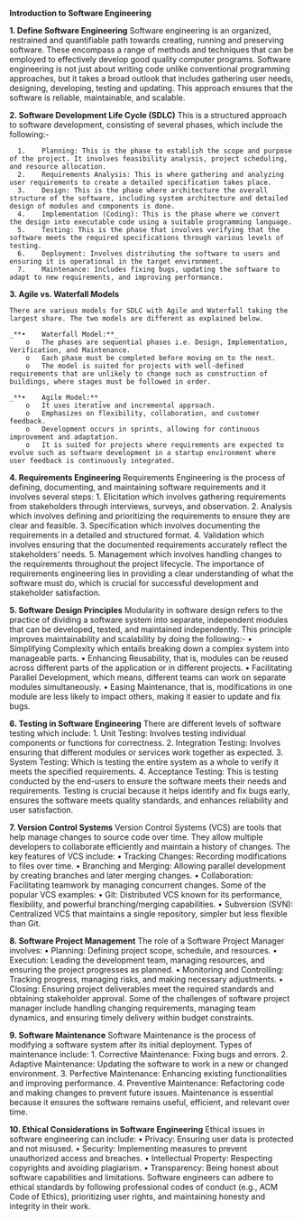 **Introduction to Software Engineering**

**1. Define Software Engineering**
      Software engineering is an organized, restrained and quantifiable path towards creating, running and preserving software. These encompass a range of methods and techniques that can be employed to effectively develop good quality computer programs. Software engineering is not just about writing code unlike conventional programming approaches, but it takes a broad outlook that includes gathering user needs, designing, developing, testing and updating. This approach ensures that the software is reliable, maintainable, and scalable.

**2. Software Development Life Cycle (SDLC)**
      This is a structured approach to software development, consisting of several phases, which include the following:-
      
      1.	Planning: This is the phase to establish the scope and purpose of the project. It involves feasibility analysis, project scheduling, and resource allocation.
      2.	Requirements Analysis: This is where gathering and analyzing user requirements to create a detailed specification takes place.
      3.	Design: This is the phase where architecture the overall structure of the software, including system architecture and detailed design of modules and components is done.
      4.	Implementation (Coding): This is the phase where we convert the design into executable code using a suitable programming language.
      5.	Testing: This is the phase that involves verifying that the software meets the required specifications through various levels of testing.
      6.	Deployment: Involves distributing the software to users and ensuring it is operational in the target environment.
      7.	Maintenance: Includes fixing bugs, updating the software to adapt to new requirements, and improving performance.
      
**3. Agile vs. Waterfall Models**

    There are various models for SDLC with Agile and Waterfall taking the largest share. The two models are different as explained below.
    
    _**•	Waterfall Model:**_
        o	The phases are sequential phases i.e. Design, Implementation, Verification, and Maintenance.
        o	Each phase must be completed before moving on to the next.
        o	The model is suited for projects with well-defined requirements that are unlikely to change such as construction of buildings, where stages must be followed in order.
        
    _**•	Agile Model:**_
        o	It uses iterative and incremental approach.
        o	Emphasizes on flexibility, collaboration, and customer feedback.
        o	Development occurs in sprints, allowing for continuous improvement and adaptation.
        o	It is suited for projects where requirements are expected to evolve such as software development in a startup environment where user feedback is continuously integrated.
        
**4. Requirements Engineering**
    Requirements Engineering is the process of defining, documenting, and maintaining software requirements and it involves several steps:
        1.	Elicitation which involves gathering requirements from stakeholders through interviews, surveys, and observation.
        2.	Analysis which involves defining and prioritizing the requirements to ensure they are clear and feasible.
        3.	Specification which involves documenting the requirements in a detailed and structured format.
        4.	Validation which involves ensuring that the documented requirements accurately reflect the stakeholders' needs.
        5.	Management which involves handling changes to the requirements throughout the project lifecycle.
        The importance of requirements engineering lies in providing a clear understanding of what the software must do, which is crucial for successful development and stakeholder satisfaction.
        
**5. Software Design Principles**
    Modularity in software design refers to the practice of dividing a software system into separate, independent modules that can be developed, tested, and maintained independently.   This principle improves maintainability and scalability by doing the following:-
      •	Simplifying Complexity which entails breaking down a complex system into manageable parts.
      •	Enhancing Reusability, that is, modules can be reused across different parts of the application or in different projects.
      •	Facilitating Parallel Development, which means, different teams can work on separate modules simultaneously.
      •	Easing Maintenance, that is, modifications in one module are less likely to impact others, making it easier to update and fix bugs.
      
**6. Testing in Software Engineering**
    There are different levels of software testing which include:
      1.	Unit Testing: Involves testing individual components or functions for correctness.
      2.	Integration Testing: Involves ensuring that different modules or services work together as expected.
      3.	System Testing: Which is testing the entire system as a whole to verify it meets the specified requirements.
      4.	Acceptance Testing: This is testing conducted by the end-users to ensure the software meets their needs and requirements.
      Testing is crucial because it helps identify and fix bugs early, ensures the software meets quality standards, and enhances reliability and user satisfaction.
      
**7. Version Control Systems**
    Version Control Systems (VCS) are tools that help manage changes to source code over time. They allow multiple developers to collaborate efficiently and maintain a history of changes. The key features of VCS include:
      •	Tracking Changes: Recording modifications to files over time.
      •	Branching and Merging: Allowing parallel development by creating branches and later merging changes.
      •	Collaboration: Facilitating teamwork by managing concurrent changes.
      Some of the popular VCS examples:
      •	Git: Distributed VCS known for its performance, flexibility, and powerful branching/merging capabilities.
      •	Subversion (SVN): Centralized VCS that maintains a single repository, simpler but less flexible than Git.
      
**8. Software Project Management**
    The role of a Software Project Manager involves:
      •	Planning: Defining project scope, schedule, and resources.
      •	Execution: Leading the development team, managing resources, and ensuring the project progresses as planned.
      •	Monitoring and Controlling: Tracking progress, managing risks, and making necessary adjustments.
      •	Closing: Ensuring project deliverables meet the required standards and obtaining stakeholder approval.
    Some of the challenges of software project manager include handling changing requirements, managing team dynamics, and ensuring timely delivery within budget constraints.

**9. Software Maintenance**
    Software Maintenance is the process of modifying a software system after its initial deployment. Types of maintenance include:
      1.	Corrective Maintenance: Fixing bugs and errors.
      2.	Adaptive Maintenance: Updating the software to work in a new or changed environment.
      3.	Perfective Maintenance: Enhancing existing functionalities and improving performance.
      4.	Preventive Maintenance: Refactoring code and making changes to prevent future issues.
      Maintenance is essential because it ensures the software remains useful, efficient, and relevant over time.
      
**10. Ethical Considerations in Software Engineering**
    Ethical issues in software engineering can include:
      •	Privacy: Ensuring user data is protected and not misused.
      •	Security: Implementing measures to prevent unauthorized access and breaches.
      •	Intellectual Property: Respecting copyrights and avoiding plagiarism.
      •	Transparency: Being honest about software capabilities and limitations.
Software engineers can adhere to ethical standards by following professional codes of conduct (e.g., ACM Code of Ethics), prioritizing user rights, and maintaining honesty and integrity in their work.
